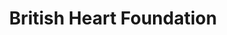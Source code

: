 ---
title: "British Heart Foundation"
url: /andover/british-heart-foundation/
shop: Gebrauchtwaren
---